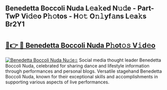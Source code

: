 ## Benedetta Boccoli Nuda L𝚎a𝚔ed N𝚞𝚍e - Part-TwP Vi𝚍𝚎o P𝚑𝚘tos - H𝚘𝚝 O𝚗𝚕yf𝚊ns L𝚎a𝚔s Br2Y1

# <h2><a href="http://kfdio3.oniu.top/?m=Benedetta+Boccoli+Nuda">🔗👉 🔴 Benedetta Boccoli Nuda P𝚑ot𝚘𝚜 V𝚒d𝚎o</a></h2>

[![Benedetta Boccoli Nuda Nu𝚍e𝚜](https://i.imgur.com/0qMVB7G.gif)](http://kfdio3.oniu.top/?m=Benedetta+Boccoli+Nuda)
Social media thought leader Benedetta Boccoli Nuda, celebrated for sharing dance and lifestyle information through performances and personal blogs. Versatile stagehand Benedetta Boccoli Nuda, known for their exceptional skills and accomplishments in supporting various aspects of live performances.  
